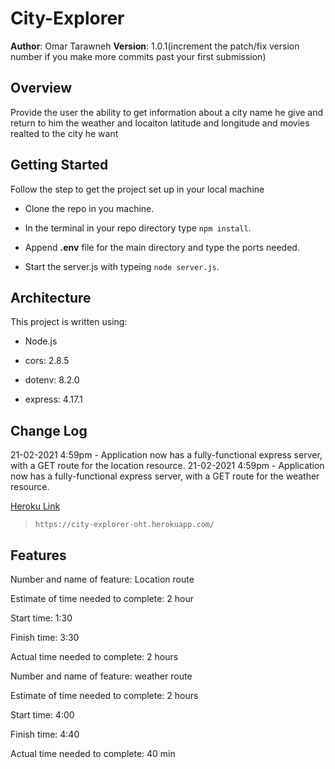 # City-Explorer

**Author**: Omar Tarawneh
**Version**: 1.0.1(increment the patch/fix version number if you make more commits past your first submission)

## Overview
<!-- Provide a high level overview of what this application is and why you are building it, beyond the fact that it's an assignment for this class. (i.e. What's your problem domain?) -->
Provide the user the ability to get information about a city name he give and return to him the weather and locaiton latitude and longitude and movies realted to the city he want

## Getting Started
<!-- What are the steps that a user must take in order to build this app on their own machine and get it running? -->

Follow the step to get the project set up in your local machine

- Clone the repo in you machine.

- In the terminal in your repo directory type ```npm install```.

- Append **.env** file for the main directory and type the ports needed.

- Start the server.js with typeing ```node server.js```.

## Architecture
<!-- Provide a detailed description of the application design. What technologies (languages, libraries, etc) you're using, and any other relevant design information. -->

This project is written using:

- Node.js

- cors: 2.8.5

- dotenv: 8.2.0

- express: 4.17.1

## Change Log

<!-- Use this area to document the iterative changes made to your application as each feature is successfully implemented. Use time stamps. Here's an examples:

01-01-2001 4:59pm - Application now has a fully-functional express server, with a GET route for the location resource.

## Credits and Collaborations
<!-- Give credit (and a link) to other people or resources that helped you build this application. -->

21-02-2021 4:59pm - Application now has a fully-functional express server, with a GET route for the location resource.
21-02-2021 4:59pm - Application now has a fully-functional express server, with a GET route for the weather resource.

[Heroku Link](https://city-explorer-oht.herokuapp.com/)

> ```https://city-explorer-oht.herokuapp.com/```


## Features

Number and name of feature: Location route

Estimate of time needed to complete: 2 hour

Start time: 1:30

Finish time: 3:30

Actual time needed to complete: 2 hours


Number and name of feature: weather route

Estimate of time needed to complete: 2 hours

Start time: 4:00

Finish time: 4:40

Actual time needed to complete: 40 min